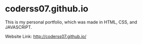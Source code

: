# coderss07.github.io

This is my personal portfolio, which was made in HTML, CSS, and JAVASCRIPT.

Website Link: http://coderss07.github.io/
